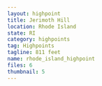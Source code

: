```yaml
---
layout: highpoint
title: Jerimoth Hill
location: Rhode Island
state: RI
category: highpoints
tag: Highpoints
tagline: 811 feet
name: rhode_island_highpoint
files: 6
thumbnail: 5
---
```

